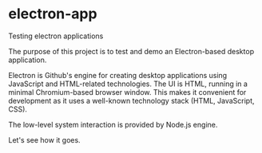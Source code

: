 # electron-app
Testing electron applications

The purpose of this project is to test and demo an Electron-based desktop application.

Electron is Github's engine for creating desktop applications using JavaScript and HTML-related technologies. The UI is HTML, running in a minimal Chromium-based browser window. This makes it convenient for development as it uses a well-known technology stack (HTML, JavaScript, CSS).

The low-level system interaction is provided by Node.js engine.

Let's see how it goes.

